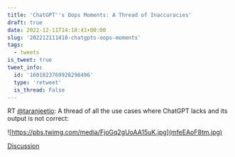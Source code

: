 ```yaml
---
title: 'ChatGPT''s Oops Moments: A Thread of Inaccuracies'
draft: true
date: 2022-12-11T14:18:41+00:00
slug: '202212111418-chatgpts-oops-moments'
tags:
  - tweets
is_tweet: true
tweet_info:
  id: '1601823769928298496'
  type: 'retweet'
  is_thread: False
---
```




RT [@taranjeetio](https://x.com/taranjeetio): A thread of all the use cases where ChatGPT lacks and its output is not correct: 

![https://pbs.twimg.com/media/FjoGq2gUoAA15uK.jpg](mfeEAoF8tm.jpg)

[Discussion](https://x.com/sytelus/status/1601823769928298496)
